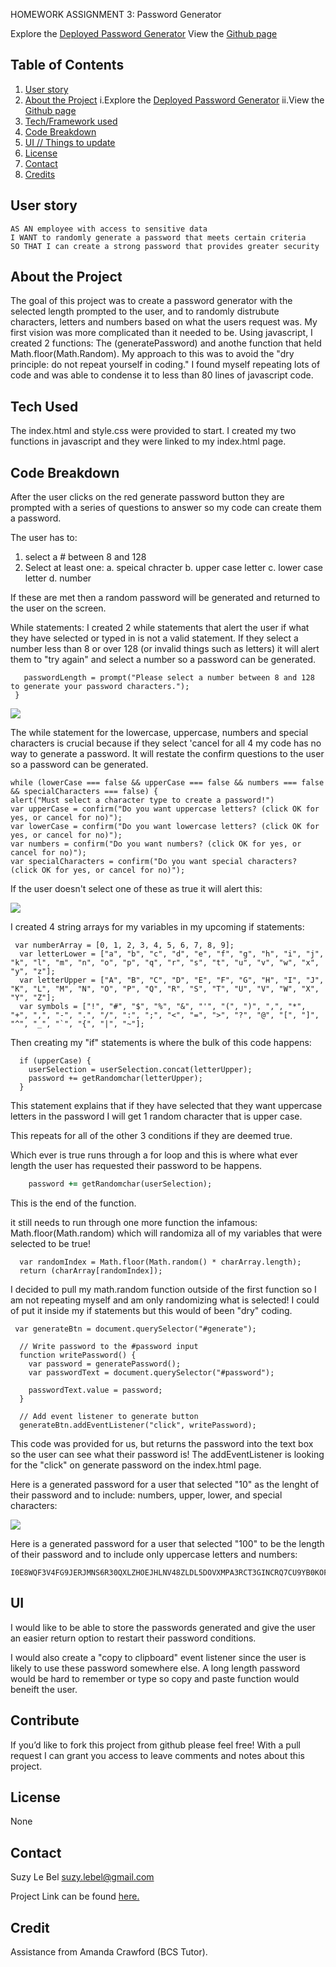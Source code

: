 HOMEWORK ASSIGNMENT 3: Password Generator

Explore the [Deployed Password Generator](https://suzylebel.github.io/Password-Generator/)
View the [Github page](https://github.com/suzylebel/Password-Generator)

## Table of Contents
1. [User story](#User-story)
2. [About the Project](#About-the-Project)
 i.Explore the [Deployed Password Generator](https://suzylebel.github.io/Password-Generator/)
 ii.View the [Github page](https://github.com/suzylebel/Password-Generator)
3. [Tech/Framework used](#Tech-Used)
4. [Code Breakdown](Code-Breakdown)
5. [UI // Things to update](#UI)
6. [License](#License)
7. [Contact](#Contact)
8. [Credits](#Credit)



 ## User story 

```
AS AN employee with access to sensitive data
I WANT to randomly generate a password that meets certain criteria
SO THAT I can create a strong password that provides greater security
```


## About the Project

The goal of this project was to create a password generator with the selected length prompted to the user, and to randomly distrubute characters, letters and numbers based on what the users request was. My first vision was more complicated than it needed to be. Using javascript, I created 2 functions: The (generatePassword) and anothe function that held Math.floor(Math.Random). My approach to this was to avoid the "dry principle: do not repeat yourself in coding." I found myself repeating lots of code and was able to condense it to less than 80 lines of javascript code. 


## Tech Used
The index.html and style.css were provided to start.
I created my two functions in javascript and they were linked to my index.html page. 

## Code Breakdown

After the user clicks on the red generate password button they are prompted with a series of questions to answer so my code can create them a password. 

The user has to:
1. select a # between 8 and 128 
2. Select at least one:
  a. speical chracter
  b. upper case letter
  c. lower case letter
  d. number 
  
If these are met then a random password will be generated and returned to the user on the screen.  
  
 While statements: 
 I created 2 while statements that alert the user if what they have selected or typed in is not a valid statement. 
 If they select a number less than 8 or over 128 (or invalid things such as letters) it will alert them to "try again" and select a number so a password can be generated. 

 
 ```while (passwordLength < 8 || passwordLength > 128 || isNaN(passwordLength)){ 
    passwordLength = prompt("Please select a number between 8 and 128 to generate your password characters.");
  }
  ```
![](images/select_pwd.png)
 
 The while statement for the lowercase, uppercase, numbers and special characters is crucial because if they select 'cancel for all 4 my code has no way to generate a password. It will restate the confirm questions to the user so a password can be generated. 
 

    while (lowerCase === false && upperCase === false && numbers === false && specialCharacters === false) {
    alert("Must select a character type to create a password!")
    var upperCase = confirm("Do you want uppercase letters? (click OK for yes, or cancel for no)");
    var lowerCase = confirm("Do you want lowercase letters? (click OK for yes, or cancel for no)");
    var numbers = confirm("Do you want numbers? (click OK for yes, or cancel for no)");
    var specialCharacters = confirm("Do you want special characters? (click OK for yes, or cancel for no)");
    
If the user doesn't select one of these as true it will alert this:    
    
![](images/alert_select.png)

I created 4 string arrays for my variables in my upcoming if statements: 
```
 var numberArray = [0, 1, 2, 3, 4, 5, 6, 7, 8, 9];
  var letterLower = ["a", "b", "c", "d", "e", "f", "g", "h", "i", "j", "k", "l", "m", "n", "o", "p", "q", "r", "s", "t", "u", "v", "w", "x", "y", "z"];
  var letterUpper = ["A", "B", "C", "D", "E", "F", "G", "H", "I", "J", "K", "L", "M", "N", "O", "P", "Q", "R", "S", "T", "U", "V", "W", "X", "Y", "Z"];
  var symbols = ["!", "#", "$", "%", "&", "'", "(", ")", ",", "*", "+", ",", "-", ".", "/", ":", ";", "<", "=", ">", "?", "@", "[", "]", "^", "_", "`", "{", "|", "~"];
```
Then creating my "if" statements is where the bulk of this code happens: 

```
  if (upperCase) {
    userSelection = userSelection.concat(letterUpper);
    password += getRandomchar(letterUpper);
  }
  ```
  This statement explains that if they have selected that they want uppercase letters in the password I will get 1 random character that is upper case. 
  
  This repeats for all of the other 3 conditions if they are deemed true. 
  
  Which ever is true runs through a for loop and this is where what ever length the user has requested their password to be happens. 
  
  ``` for (var i = password.length; i < passwordLength; i++) {
      password += getRandomchar(userSelection); 
 ```
      
  
  This is the end of the function. 
  
  it still needs to run through one more function the infamous: Math.floor(Math.random) which will randomiza all of my variables that were selected to be true!
  
  ``` function getRandomchar(charArray) {
    var randomIndex = Math.floor(Math.random() * charArray.length);
    return (charArray[randomIndex]);
  ```
  I decided to pull my math.random function outside of the first function so I am not repeating myself and am only randomizing what is selected! I could of put it inside my if statements but this would of been "dry" coding. 
  
  
```
 var generateBtn = document.querySelector("#generate");

  // Write password to the #password input
  function writePassword() {
    var password = generatePassword();
    var passwordText = document.querySelector("#password");

    passwordText.value = password;
  }

  // Add event listener to generate button
  generateBtn.addEventListener("click", writePassword);
```
This code was provided for us, but returns the password into the text box so the user can see what their password is!
The addEventListener is looking for the "click" on generate password on the index.html page. 


Here is a generated password for a user that selected "10" as the lenght of their password and to include: numbers, upper, lower, and special characters: 

![](images/final_generate.png)

Here is a generated password for a user that selected "100" to be the length of their password and to include only uppercase letters and numbers: 

``` 
I0E8WQF3V4FG9JERJMNS6R30QXLZHOEJHLNV48ZLDL5DOVXMPA3RCT3GINCRQ7CU9YB0KOFUOG84NP3VA2TG7RP84W1QHT7I165Q
```

## UI
I would like to be able to store the passwords generated and give the user an easier return option to restart their password conditions. 

I would also create a "copy to clipboard" event listener since the user is likely to use these password somewhere else. A long length password would be hard to remember or type so copy and paste function would beneift the user. 

## Contribute
If you’d like to fork this project from github please feel free! With a pull request I can grant you access to leave comments and notes about this project. 

## License 
None
 
## Contact 

Suzy Le Bel 
suzy.lebel@gmail.com

Project Link can be found [here.](https://suzylebel.github.io/Password-Generator/)

## Credit
Assistance from Amanda Crawford (BCS Tutor). 




